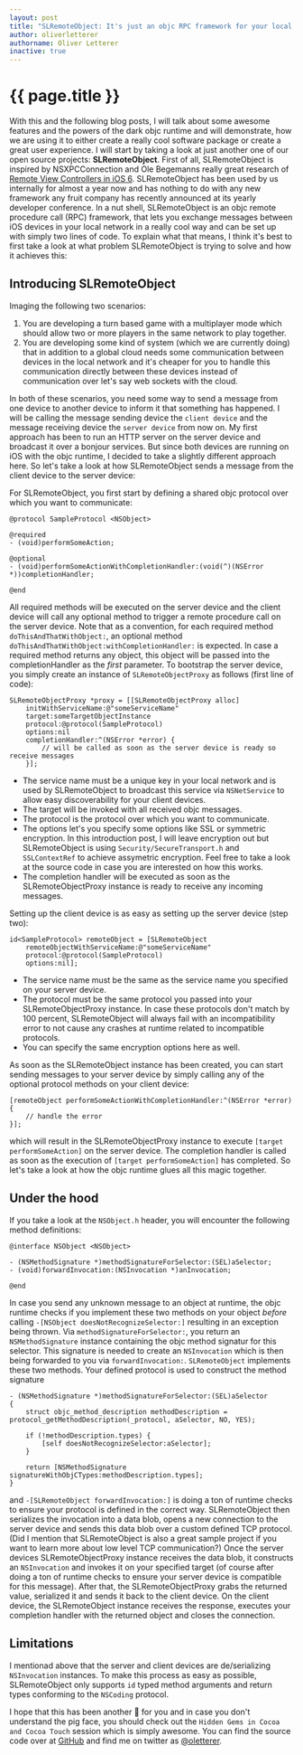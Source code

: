 ```yaml
---
layout: post
title: "SLRemoteObject: It's just an objc RPC framework for your local network"
author: oliverletterer
authorname: Oliver Letterer
inactive: true
---
```


{{ page.title }}
================

With this and the following blog posts, I will talk about some awesome features and the powers of the dark objc runtime and will demonstrate, how we are using it to either create a really cool software package or create a great user experience. I will start by taking a look at just another one of our open source projects: __SLRemoteObject__. First of all, SLRemoteObject is inspired by NSXPCConnection and Ole Begemanns really great research of [Remote View Controllers in iOS 6](http://oleb.net/blog/2012/10/remote-view-controllers-in-ios-6/). SLRemoteObject has been used by us internally for almost a year now and has nothing to do with any new framework any fruit company has recently announced at its yearly developer conference. In a nut shell, SLRemoteObject is an objc remote procedure call (RPC) framework, that lets you exchange messages between iOS devices in your local network in a really cool way and can be set up with simply two lines of code. To explain what that means, I think it's best to first take a look at what problem SLRemoteObject is trying to solve and how it achieves this:

<!--- end preview -->

## Introducing SLRemoteObject

Imaging the following two scenarios:

1. You are developing a turn based game with a multiplayer mode which should allow two or more players in the same network to play together.
2. You are developing some kind of system (which we are currently doing) that in addition to a global cloud needs some communication between devices in the local network and it's cheaper for you to handle this communication directly between these devices instead of communication over let's say web sockets with the cloud.

In both of these scenarios, you need some way to send a message from one device to another device to inform it that something has happened. I will be calling the message sending device the `client device` and the message receiving device the `server device` from now on. My first approach has been to run an HTTP server on the server device and broadcast it over a bonjour services. But since both devices are running on iOS with the objc runtime, I decided to take a slightly different approach here. So let's take a look at how SLRemoteObject sends a message from the client device to the server device:

For SLRemoteObject, you first start by defining a shared objc protocol over which you want to communicate:

```
@protocol SampleProtocol <NSObject>

@required
- (void)performSomeAction;

@optional
- (void)performSomeActionWithCompletionHandler:(void(^)(NSError *))completionHandler;

@end
```

All required methods will be executed on the server device and the client device will call any optional method to trigger a remote procedure call on the server device. Note that as a convention, for each required method `doThisAndThatWithObject:`, an optional method `doThisAndThatWithObject:withCompletionHandler:` is expected. In case a required method returns any object, this object will be passed into the completionHandler as the _first_ parameter. To bootstrap the server device, you simply create an instance of `SLRemoteObjectProxy` as follows (first line of code):

```
SLRemoteObjectProxy *proxy = [[SLRemoteObjectProxy alloc]
    initWithServiceName:@"someServiceName"
    target:someTargetObjectInstance
    protocol:@protocol(SampleProtocol)
    options:nil
    completionHandler:^(NSError *error) {
    	// will be called as soon as the server device is ready so receive messages
    }];
```

* The service name must be a unique key in your local network and is used by SLRemoteObject to broadcast this service via `NSNetService` to allow easy discoverability for your client devices.
* The target will be invoked with all received objc messages.
* The protocol is the protocol over which you want to communicate.
* The options let's you specify some options like SSL or symmetric encryption. In this introduction post, I will leave encryption out but SLRemoteObject is using `Security/SecureTransport.h` and `SSLContextRef` to achieve assymetric encryption. Feel free to take a look at the source code in case you are interested on how this works.
* The completion handler will be executed as soon as the SLRemoteObjectProxy instance is ready to receive any incoming messages.

Setting up the client device is as easy as setting up the server device (step two):

```
id<SampleProtocol> remoteObject = [SLRemoteObject
    remoteObjectWithServiceName:@"someServiceName"
    protocol:@protocol(SampleProtocol)
    options:nil];
```

* The service name must be the same as the service name you specified on your server device.
* The protocol must be the same protocol you passed into your SLRemoteObjectProxy instance. In case these protocols don't match by 100 percent, SLRemoteObject will always fail with an incompatibility error to not cause any crashes at runtime related to incompatible protocols.
* You can specify the same encryption options here as well.

As soon as the SLRemoteObject instance has been created, you can start sending messages to your server device by simply calling any of the optional protocol methods on your client device:

```
[remoteObject performSomeActionWithCompletionHandler:^(NSError *error) {
    // handle the error
}];
```

which will result in the SLRemoteObjectProxy instance to execute `[target performSomeAction]` on the server device. The completion handler is called as soon as the execution of `[target performSomeAction]` has completed. So let's take a look at how the objc runtime glues all this magic together.

## Under the hood

If you take a look at the `NSObject.h` header, you will encounter the following method definitions:

```
@interface NSObject <NSObject>

- (NSMethodSignature *)methodSignatureForSelector:(SEL)aSelector;
- (void)forwardInvocation:(NSInvocation *)anInvocation;

@end
```

In case you send any unknown message to an object at runtime, the objc runtime checks if you implement these two methods on your object _before_ calling `-[NSObject doesNotRecognizeSelector:]` resulting in an exception being thrown. Via `methodSignatureForSelector:`, you return an `NSMethodSignature` instance containing the objc method signatur for this selector. This signature is needed to create an `NSInvocation` which is then being forwarded to you via `forwardInvocation:`. `SLRemoteObject` implements these two methods. Your defined protocol is used to construct the method signature

```
- (NSMethodSignature *)methodSignatureForSelector:(SEL)aSelector
{
    struct objc_method_description methodDescription = protocol_getMethodDescription(_protocol, aSelector, NO, YES);
    
    if (!methodDescription.types) {
        [self doesNotRecognizeSelector:aSelector];
    }
    
    return [NSMethodSignature signatureWithObjCTypes:methodDescription.types];
}
```

and `-[SLRemoteObject forwardInvocation:]` is doing a ton of runtime checks to ensure your protocol is defined in the correct way. SLRemoteObject then serializes the invocation into a data blob, opens a new connection to the server device and sends this data blob over a custom defined TCP protocol. (Did I mention that SLRemoteObject is also a great sample project if you want to learn more about low level TCP communication?) Once the server devices SLRemoteObjectProxy instance receives the data blob, it constructs an `NSInvocation` and invokes it on your specified target (of course after doing a ton of runtime checks to ensure your server device is compatible for this message). After that, the SLRemoteObjectProxy grabs the returned value, serialized it and sends it back to the client device. On the client device, the SLRemoteObject instance receives the response, executes your completion handler with the returned object and closes the connection.

## Limitations

I mentionad above that the server and client devices are de/serializing `NSInvocation` instances. To make this process as easy as possible, SLRemoteObject only supports `id` typed method arguments and return types conforming to the `NSCoding` protocol.

I hope that this has been another &#x1f437; for you and in case you don't understand the pig face, you should check out the `Hidden Gems in Cocoa and Cocoa Touch` session which is simply awesome. You can find the source code over at [GitHub](https://github.com/OliverLetterer/SLRemoteObject) and find me on twitter as [@oletterer](https://twitter.com/oletterer).
